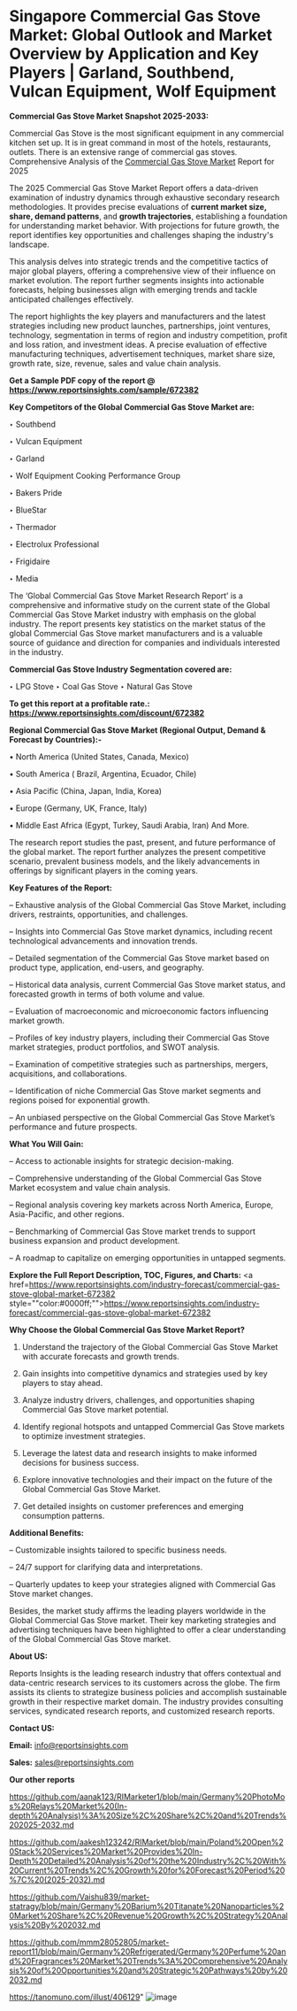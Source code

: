 # Singapore Commercial Gas Stove Market: Global Outlook and Market Overview by Application and Key Players | Garland, Southbend, Vulcan Equipment, Wolf Equipment

<strong>Commercial Gas Stove Market Snapshot 2025-2033:</strong>

Commercial Gas Stove is the most significant equipment in any commercial kitchen set up. It is in great command in most of the hotels, restaurants, outlets. There is an extensive range of commercial gas stoves. Comprehensive Analysis of the <a href=https://www.reportsinsights.com/sample/672382>Commercial Gas Stove Market</a> Report for 2025

The 2025 Commercial Gas Stove Market Report offers a data-driven examination of industry dynamics through exhaustive secondary research methodologies. It provides precise evaluations of <strong>current market size, share, demand patterns</strong>, and <strong>growth trajectories</strong>, establishing a foundation for understanding market behavior. With projections for future growth, the report identifies key opportunities and challenges shaping the industry's landscape.

This analysis delves into strategic trends and the competitive tactics of major global players, offering a comprehensive view of their influence on market evolution. The report further segments insights into actionable forecasts, helping businesses align with emerging trends and tackle anticipated challenges effectively.

The report highlights the key players and manufacturers and the latest strategies including new product launches, partnerships, joint ventures, technology, segmentation in terms of region and industry competition, profit and loss ration, and investment ideas. A precise evaluation of effective manufacturing techniques, advertisement techniques, market share size, growth rate, size, revenue, sales and value chain analysis.

<strong>Get a Sample PDF copy of the report @ <a href=https://www.reportsinsights.com/sample/672382 style=color:#0000ff;>https://www.reportsinsights.com/sample/672382</a></strong>

<strong>Key Competitors of the Global Commercial Gas Stove Market are:</strong>

‣ Southbend

‣ Vulcan Equipment

‣ Garland

‣ Wolf Equipment Cooking Performance Group

‣ Bakers Pride

‣ BlueStar

‣ Thermador

‣ Electrolux Professional

‣ Frigidaire

‣ Media

The ‘Global Commercial Gas Stove Market Research Report’ is a comprehensive and informative study on the current state of the Global Commercial Gas Stove Market industry with emphasis on the global industry. The report presents key statistics on the market status of the global Commercial Gas Stove market manufacturers and is a valuable source of guidance and direction for companies and individuals interested in the industry.

<strong>Commercial Gas Stove Industry Segmentation covered are:</strong>

‣ LPG Stove
‣ Coal Gas Stove
‣ Natural Gas Stove

<strong>To get this report at a profitable rate.: <a href=https://www.reportsinsights.com/discount/672382 style=color:#0000ff;>https://www.reportsinsights.com/discount/672382</a></strong>

<strong>Regional Commercial Gas Stove Market (Regional Output, Demand &amp; Forecast by Countries):-</strong>

• North America (United States, Canada, Mexico)

• South America ( Brazil, Argentina, Ecuador, Chile)

• Asia Pacific (China, Japan, India, Korea)

• Europe (Germany, UK, France, Italy)

• Middle East Africa (Egypt, Turkey, Saudi Arabia, Iran) And More.

The research report studies the past, present, and future performance of the global market. The report further analyzes the present competitive scenario, prevalent business models, and the likely advancements in offerings by significant players in the coming years.

<strong>Key Features of the Report:</strong>

– Exhaustive analysis of the Global Commercial Gas Stove Market, including drivers, restraints, opportunities, and challenges.

– Insights into Commercial Gas Stove market dynamics, including recent technological advancements and innovation trends.

– Detailed segmentation of the Commercial Gas Stove market based on product type, application, end-users, and geography.

– Historical data analysis, current Commercial Gas Stove market status, and forecasted growth in terms of both volume and value.

– Evaluation of macroeconomic and microeconomic factors influencing market growth.

– Profiles of key industry players, including their Commercial Gas Stove market strategies, product portfolios, and SWOT analysis.

– Examination of competitive strategies such as partnerships, mergers, acquisitions, and collaborations.

– Identification of niche Commercial Gas Stove market segments and regions poised for exponential growth.

– An unbiased perspective on the Global Commercial Gas Stove Market’s performance and future prospects.

<strong>What You Will Gain:</strong>

– Access to actionable insights for strategic decision-making.

– Comprehensive understanding of the Global Commercial Gas Stove Market ecosystem and value chain analysis.

– Regional analysis covering key markets across North America, Europe, Asia-Pacific, and other regions.

– Benchmarking of Commercial Gas Stove market trends to support business expansion and product development.

– A roadmap to capitalize on emerging opportunities in untapped segments.

<strong>Explore the Full Report Description, TOC, Figures, and Charts:</strong>
<a href=https://www.reportsinsights.com/industry-forecast/commercial-gas-stove-global-market-672382 style=""color:#0000ff;"">https://www.reportsinsights.com/industry-forecast/commercial-gas-stove-global-market-672382</a>

<strong>Why Choose the Global Commercial Gas Stove Market Report?</strong>

1. Understand the trajectory of the Global Commercial Gas Stove Market with accurate forecasts and growth trends.

2. Gain insights into competitive dynamics and strategies used by key players to stay ahead.

3. Analyze industry drivers, challenges, and opportunities shaping Commercial Gas Stove market potential.

4. Identify regional hotspots and untapped Commercial Gas Stove markets to optimize investment strategies.

5. Leverage the latest data and research insights to make informed decisions for business success.

6. Explore innovative technologies and their impact on the future of the Global Commercial Gas Stove Market.

7. Get detailed insights on customer preferences and emerging consumption patterns.

<strong>Additional Benefits:</strong>

– Customizable insights tailored to specific business needs.

– 24/7 support for clarifying data and interpretations.

– Quarterly updates to keep your strategies aligned with Commercial Gas Stove market changes.

Besides, the market study affirms the leading players worldwide in the Global Commercial Gas Stove market. Their key marketing strategies and advertising techniques have been highlighted to offer a clear understanding of the Global Commercial Gas Stove market.

<strong><strong>About US</strong>:</strong>

Reports Insights is the leading research industry that offers contextual and data-centric research services to its customers across the globe. The firm assists its clients to strategize business policies and accomplish sustainable growth in their respective market domain. The industry provides consulting services, syndicated research reports, and customized research reports.

<strong>Contact US:</strong>

<p class=><b>Email:</b> <a href=mailto:info@reportsinsights.com>info@reportsinsights.com</a></p>
<p class=><b>Sales:</b> <a href=mailto:sales@reportsinsights.com>sales@reportsinsights.com</a></p>

<strong>Our other reports</strong>

<a href=https://github.com/aanak123/RIMarketer1/blob/main/Germany%20PhotoMos%20Relays%20Market%20(In-depth%20Analysis)%3A%20Size%2C%20Share%2C%20and%20Trends%202025-2032.md>https://github.com/aanak123/RIMarketer1/blob/main/Germany%20PhotoMos%20Relays%20Market%20(In-depth%20Analysis)%3A%20Size%2C%20Share%2C%20and%20Trends%202025-2032.md</a>

<a href=https://github.com/aakesh123242/RIMarket/blob/main/Poland%20Open%20Stack%20Services%20Market%20Provides%20In-Depth%20Detailed%20Analysis%20of%20the%20Industry%2C%20With%20Current%20Trends%2C%20Growth%20for%20Forecast%20Period%20%7C%20(2025-2032).md>https://github.com/aakesh123242/RIMarket/blob/main/Poland%20Open%20Stack%20Services%20Market%20Provides%20In-Depth%20Detailed%20Analysis%20of%20the%20Industry%2C%20With%20Current%20Trends%2C%20Growth%20for%20Forecast%20Period%20%7C%20(2025-2032).md</a>

<a href=https://github.com/Vaishu839/market-statragy/blob/main/Germany%20Barium%20Titanate%20Nanoparticles%20Market%20Share%2C%20Revenue%20Growth%2C%20Strategy%20Analysis%20By%202032.md>https://github.com/Vaishu839/market-statragy/blob/main/Germany%20Barium%20Titanate%20Nanoparticles%20Market%20Share%2C%20Revenue%20Growth%2C%20Strategy%20Analysis%20By%202032.md</a>

<a href=https://github.com/mmm28052805/market-report11/blob/main/Germany%20Refrigerated/Germany%20Perfume%20and%20Fragrances%20Market%20Trends%3A%20Comprehensive%20Analysis%20of%20Opportunities%20and%20Strategic%20Pathways%20by%202032.md>https://github.com/mmm28052805/market-report11/blob/main/Germany%20Refrigerated/Germany%20Perfume%20and%20Fragrances%20Market%20Trends%3A%20Comprehensive%20Analysis%20of%20Opportunities%20and%20Strategic%20Pathways%20by%202032.md</a>

<a href=https://tanomuno.com/illust/406129>https://tanomuno.com/illust/406129</a>"
![image](https://github.com/user-attachments/assets/68dbfc1c-7b5a-48ca-8c28-89a096cc5441)

